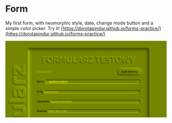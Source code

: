# Form

My first form, with neumorphic style, date, change mode button and a simple color picker.
Try it! [https://dorotapindur.github.io/forms-practice/](https://dorotapindur.github.io/forms-practice/)

![preview](form-preview.png)